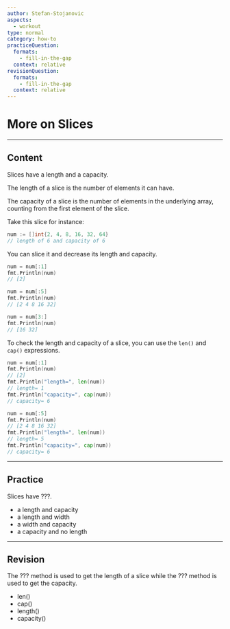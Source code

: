 ```yaml
---
author: Stefan-Stojanovic
aspects:
  - workout
type: normal
category: how-to
practiceQuestion:
  formats:
    - fill-in-the-gap
  context: relative
revisionQuestion:
  formats:
    - fill-in-the-gap
  context: relative
---
```


# More on Slices


---

## Content

Slices have a length and a capacity.

The length of a slice is the number of elements it can have.

The capacity of a slice is the number of elements in the underlying array, counting from the first element of the slice.

Take this slice for instance:

```go
num := []int{2, 4, 8, 16, 32, 64}
// length of 6 and capacity of 6
```

You can slice it and decrease its length and capacity.

```go
num = num[:1]
fmt.Println(num)
// [2]

num = num[:5]
fmt.Println(num)
// [2 4 8 16 32]

num = num[3:]
fmt.Println(num)
// [16 32]
```

To check the length and capacity of a slice, you can use the `len()` and `cap()` expressions.

```go
num = num[:1]
fmt.Println(num)
// [2]
fmt.Println("length=", len(num))
// length= 1
fmt.Println("capacity=", cap(num))
// capacity= 6 

num = num[:5]
fmt.Println(num)
// [2 4 8 16 32]
fmt.Println("length=", len(num))
// length= 5
fmt.Println("capacity=", cap(num))
// capacity= 6

```


---

## Practice

Slices have ???.

- a length and capacity
- a length and width
- a width and capacity
- a capacity and no length


---

## Revision

The ??? method is used to get the length of a slice while the ??? method is used to get the capacity.

- len()
- cap()
- length()
- capacity()

